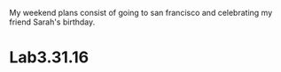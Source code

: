 My weekend plans consist of going to san francisco and celebrating my friend Sarah's birthday. 
# Lab3.31.16
